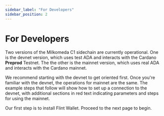 ```yaml
---
sidebar_label: "For Developers"
sidebar_position: 2
---
```


# For Developers

Two versions of the Milkomeda C1 sidechain are currently operational. One is the devnet version, which uses test ADA and interacts with the Cardano **Preprod** Testnet. The the other is the mainnet version, which uses real ADA and interacts with the Cardano mainnet.

We recommend starting with the devnet to get oriented first. Once you're familiar with the devnet, the operations for mainnet are the same. The example steps that follow will show how to set up a connection to the devnet, with additional sections in red text indicating parameters and steps for using the mainnet.

Our first step is to install Flint Wallet. Proceed to the next page to begin.
